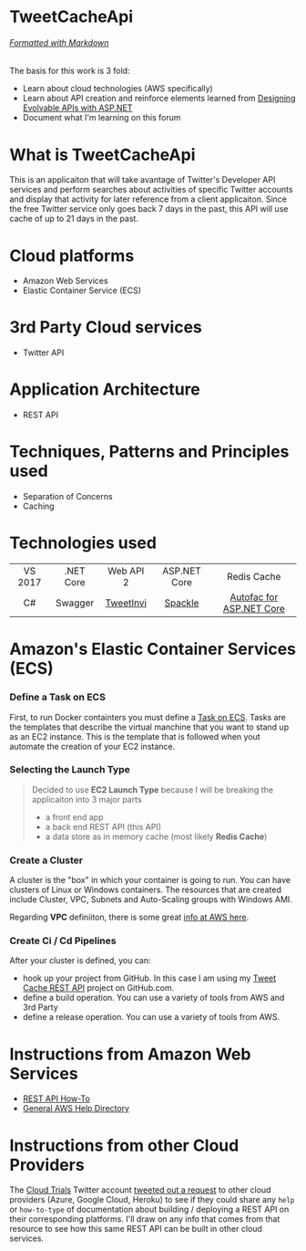 # TweetCacheApi
###### [Formatted with Markdown](https://github.com/adam-p/markdown-here/wiki/Markdown-Here-Cheatsheet)

The basis for this work is 3 fold:
- Learn about cloud technologies (AWS specifically)
- Learn about API creation and reinforce elements learned from [Designing Evolvable APIs with ASP.NET](https://www.amazon.com/gp/product/1449337716/ref=oh_aui_detailpage_o05_s01?ie=UTF8&psc=1)
- Document what I'm learning on this forum 

# What is TweetCacheApi
  
This is an applicaiton that will take avantage of Twitter's Developer API services and perform searches about activities of specific Twitter accounts and display that activity for later reference from a client applicaiton. Since the free Twitter service only goes back 7 days in the past, this API will use cache of up to 21 days in the past.

# Cloud platforms
- Amazon Web Services
- Elastic Container Service (ECS)

# 3rd Party Cloud services
- Twitter API

# Application Architecture
- REST API


# Techniques, Patterns and Principles used
- Separation of Concerns
- Caching

# Technologies used
| | | | | |
|:-------:|:-------:|:-------:|:-------:|:-------:|
|VS 2017|.NET Core|Web API 2|ASP.NET Core|Redis Cache|
|C#|Swagger|[TweetInvi](https://github.com/linvi/tweetinvi/wiki/Introduction)|[Spackle](https://github.com/JasonBock/SpackleNet)|[Autofac for ASP.NET Core](http://autofac.readthedocs.io/en/latest/integration/aspnetcore.html)|

# Amazon's Elastic Container Services (ECS)



### Define a Task on ECS
First, to run Docker containters you must define a [Task on ECS](https://docs.aws.amazon.com/AmazonECS/latest/developerguide/task_definitions.html).
Tasks are the templates that describe the virtual manchine that you want to stand up as an EC2 instance. This is the
template that is followed when yout automate the creation of your EC2 instance.

### Selecting the Launch Type
> Decided to use **EC2 Launch Type** because I will be breaking the applicaiton into 3 major parts
> - a front end app
> - a back end REST API (this API)
> - a data store as in memory cache (most likely **Redis Cache**) 

### Create a Cluster
A cluster is the "box" in which your container is going to run. You can have clusters of Linux or Windows containers.
The resources that are created include Cluster, VPC, Subnets and Auto-Scaling groups with Windows AMI.

Regarding **VPC** definiiton, there is some great [info at AWS here](https://docs.aws.amazon.com/AmazonVPC/latest/UserGuide/VPC_Subnets.html).

### Create Ci / Cd Pipelines
After your cluster is defined, you can:
- hook up your project from GitHub. In this case I am using my [Tweet Cache REST API](https://github.com/anibalvelarde/TweetCacheApi) project on GitHub.com.
- define a build operation. You can use a variety of tools from AWS and 3rd Party
- define a release operation. You can use a variety of tools from AWS. 

# Instructions from Amazon Web Services
- [REST API How-To](https://aws.amazon.com/getting-started/serverless-web-app/module-4/?sc_channel=sm&sc_publisher=TWITTER&sc_geo=GLOBAL&sc_outcome=AWS%20Support&trk=_TWITTER&linkId=50200643)
- [General AWS Help Directory](https://aws.amazon.com/premiumsupport/knowledge-center/get-aws-help/)

# Instructions from other Cloud Providers
The [Cloud Trials](https://twitter.com/CloudTrials) Twitter account [tweeted out a request](https://twitter.com/CloudTrials/status/982733891608956930) to other cloud providers (Azure, Google Cloud, Heroku) to see if they could share any `help` or `how-to-type` of documentation about building / deploying a REST API on their corresponding platforms. I'll draw on any info that comes from that resource to see how this same REST API can be built in other cloud services.

